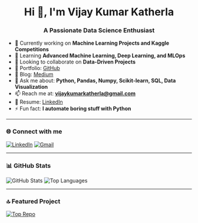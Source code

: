 <h1 align="center">Hi 👋, I'm Vijay Kumar Katherla</h1>
<h3 align="center">A Passionate Data Science Enthusiast</h3>

- 🔭 Currently working on **Machine Learning Projects and Kaggle Competitions**
- 🌱 Learning **Advanced Machine Learning, Deep Learning, and MLOps**
- 👯 Looking to collaborate on **Data-Driven Projects**
- 💼 Portfolio: [GitHub](https://github.com/vijaykumarkatherla)
- 📝 Blog: [Medium](https://medium.com/@vijaykumarkatherla)
- 💬 Ask me about: **Python, Pandas, Numpy, Scikit-learn, SQL, Data Visualization**
- 📫 Reach me at: **vijaykumarkatherla@gmail.com**
- 📄 Resume: [LinkedIn](https://www.linkedin.com/in/vijaykumarkatherla)
- ⚡ Fun fact: **I automate boring stuff with Python**

---

### 🌐 Connect with me

[![LinkedIn](https://img.shields.io/badge/LinkedIn-blue?style=flat&logo=linkedin)](https://www.linkedin.com/in/vijaykumarkatherla)
[![Gmail](https://img.shields.io/badge/Gmail-red?style=flat&logo=gmail&logoColor=white)](mailto:vijaykumarkatherla@gmail.com)

---

### 📊 GitHub Stats

![GitHub Stats](https://github-readme-stats.vercel.app/api?username=vijaykumarkatherla&show_icons=true&theme=default)
![Top Languages](https://github-readme-stats.vercel.app/api/top-langs?username=vijaykumarkatherla&layout=compact)

---

### 🔝 Featured Project

[![Top Repo](https://github-readme-stats.vercel.app/api/pin/?username=vijaykumarkatherla&repo=your-best-project)](https://github.com/vijaykumarkatherla/your-best-project)

